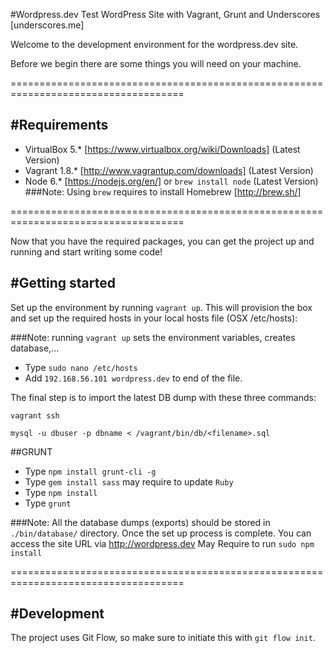 #Wordpress.dev Test WordPress Site with Vagrant, Grunt and Underscores [underscores.me]

Welcome to the development environment for the wordpress.dev site.

Before we begin there are some things you will need on your machine.

====================================================================================

#Requirements
------------------------------------------------------------------------------------
- VirtualBox 5.* [https://www.virtualbox.org/wiki/Downloads] (Latest Version)
- Vagrant 1.8.* [http://www.vagrantup.com/downloads] (Latest Version)
- Node 6.* [https://nodejs.org/en/] or `brew install node` (Latest Version)
###Note: Using `brew` requires to install Homebrew [http://brew.sh/]

====================================================================================

Now that you have the required packages, you can get the project up and running and
start writing some code!

#Getting started
------------------------------------------------------------------------------------
Set up the environment by running `vagrant up`. This will provision the box and set
up the required hosts in your local hosts file (OSX /etc/hosts):

###Note: running `vagrant up` sets the environment variables, creates database,...

- Type `sudo nano /etc/hosts`
- Add ``` 192.168.56.101 wordpress.dev ``` to end of the file.

The final step is to import the latest DB dump with these three commands:

`vagrant ssh`

`mysql -u dbuser -p dbname < /vagrant/bin/db/<filename>.sql`

##GRUNT

- Type `npm install grunt-cli -g`
- Type `gem install sass` may require to update `Ruby`
- Type `npm install`
- Type `grunt`

###Note: All the database dumps (exports) should be stored in `./bin/database/` directory.
Once the set up process is complete. You can access the site URL via http://wordpress.dev
May Require to run `sudo npm install`

====================================================================================

#Development
------------------------------------------------------------------------------------
The project uses Git Flow, so make sure to initiate this with `git flow init`.
